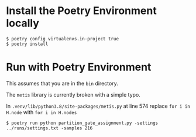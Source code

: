 # Install the Poetry Environment locally
```
$ poetry config virtualenvs.in-project true
$ poetry install
```
# Run with Poetry Environment 
This assumes that you are in the `bin` directory.

The `metis` library is currently broken with a simple typo. 

In `.venv/lib/python3.8/site-packages/metis.py` at line 574 replace `for i in H.node` with `for i in H.nodes` 
```
$ poetry run python partition_gate_assignment.py -settings ../runs/settings.txt -samples 216
```